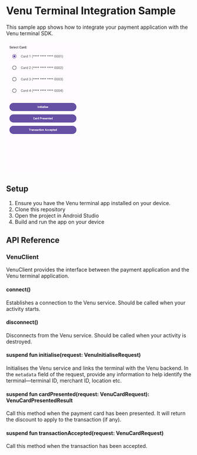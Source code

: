 # Venu Terminal Integration Sample

This sample app shows how to integrate your payment application with the Venu terminal SDK.

![Screenshot of the sample app](screenshot.png)

## Setup

1. Ensure you have the Venu terminal app installed on your device.
2. Clone this repository
3. Open the project in Android Studio
4. Build and run the app on your device

## API Reference

### VenuClient

VenuClient provides the interface between the payment application and the Venu terminal application.

#### connect()
Establishes a connection to the Venu service. Should be called when your activity starts.

#### disconnect()
Disconnects from the Venu service. Should be called when your activity is destroyed.

#### suspend fun initialise(request: VenuInitialiseRequest)
Initialises the Venu service and links the terminal with the Venu backend. In the `metadata` field
of the request, provide any information to help identify the terminal—terminal ID, merchant ID, location etc.

#### suspend fun cardPresented(request: VenuCardRequest): VenuCardPresentedResult
Call this method when the payment card has been presented. It will return the discount to apply to the transaction (if any).

#### suspend fun transactionAccepted(request: VenuCardRequest)
Call this method when the transaction has been accepted.